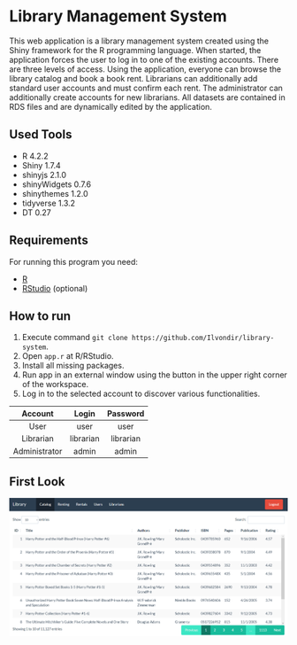 # Library Management System

This web application is a library management system created using the Shiny framework for the R programming language. When started, the application forces the user to log in to one of the existing accounts. There are three levels of access. Using the application, everyone can browse the library catalog and book a book rent. Librarians can additionally add standard user accounts and must confirm each rent. The administrator can additionally create accounts for new librarians. All datasets are contained in RDS files and are dynamically edited by the application.

## Used Tools

- R 4.2.2
- Shiny 1.7.4
- shinyjs 2.1.0
- shinyWidgets 0.7.6
- shinythemes 1.2.0
- tidyverse 1.3.2
- DT 0.27

## Requirements

For running this program you need:

- [R](https://cran.r-project.org/bin/windows/base)
- [RStudio](https://posit.co/downloads) (optional)

## How to run

1. Execute command `git clone https://github.com/Ilvondir/library-system`.
2. Open `app.r` at R/RStudio.
3. Install all missing packages.
4. Run app in an external window using the button in the upper right corner of the workspace.
5. Log in to the selected account to discover various functionalities.

| Account       	| Login	      |   Password 	|
|:---------------:|:-----------:|:-----------:|
| User  	        | user      	|  user   	  | 
| Librarian 	    | librarian 	|  librarian  |
| Administrator 	| admin      	|  admin      |

## First Look

![firstlook](www/img/firstlook.png?raw=true)
